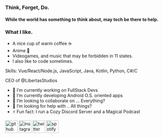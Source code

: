 ### Think, Forget, Do. 
#### While the world has something to think about, may tech be there to help.
### What I like. 
- A nice cup of warm coffee ☕
- Anime 💖
- Videogames, and music that may be forbidden in 11 states. 
- I also like to code sometimes. 



Skills: Vue/React/Node.js, JavaScript, Java, Kotlin, Python, C#/C

CEO of @LibertasStudios

- 🔭 I’m currently working on FullStack Devs 
- 🌱 I’m currently developing Android O.S. oriented apps
- 👯 I’m looking to collaborate on ... Everything? 
- 🤔 I’m looking for help with .. All things? 
- ⚡ Fun fact: I run a Cozy Discord Server and a Magical Podcast 


[<img src='https://cdn.jsdelivr.net/npm/simple-icons@3.0.1/icons/github.svg' alt='github' height='40'>](https://github.com/devilspark-code)  [<img src='https://cdn.jsdelivr.net/npm/simple-icons@3.0.1/icons/instagram.svg' alt='instagram' height='40'>](https://www.instagram.com/devil.spark/)  [<img src='https://cdn.jsdelivr.net/npm/simple-icons@3.0.1/icons/twitter.svg' alt='twitter' height='40'>](https://twitter.com/DevilSpark_)  [<img src='https://cdn.jsdelivr.net/npm/simple-icons@3.0.1/icons/spotify.svg' alt='spotify' height='40'>](https://open.spotify.com/show/0hJlPgmcwCMAfgCTiownb2?si=TRB2CnGITBGM5NUYBMLiYw)  

